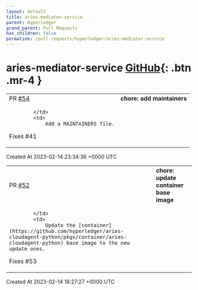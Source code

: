 ```yaml
---
layout: default
title: aries-mediator-service
parent: Hyperledger
grand_parent: Pull Requests
has_children: false
permalink: /pull-requests/hyperledger/aries-mediator-service
---
```


# aries-mediator-service <span class="fs-3 right-align">[GitHub](https://github.com/hyperledger/aries-mediator-service){: .btn .mr-4 }</span>


<div>
    <table>
        <tr>
            <td>
                PR <a href="https://github.com/hyperledger/aries-mediator-service/pull/54" class=".btn">#54</a>
            </td>
            <td>
                <b>
                    chore: add maintainers
                </b>
            </td>
        </tr>
        <tr>
            <td>
                
            </td>
            <td>
                Add a MAINTAINERS file.

Fixes #41
            </td>
        </tr>
    </table>
    <div class="right-align">
        Created At 2023-02-14 23:34:36 +0000 UTC
    </div>
</div>

<div>
    <table>
        <tr>
            <td>
                PR <a href="https://github.com/hyperledger/aries-mediator-service/pull/52" class=".btn">#52</a>
            </td>
            <td>
                <b>
                    chore: update container base image
                </b>
            </td>
        </tr>
        <tr>
            <td>
                
            </td>
            <td>
                Update the [container](https://github.com/hyperledger/aries-cloudagent-python/pkgs/container/aries-cloudagent-python) base image to the new update ones.

Fixes #53
            </td>
        </tr>
    </table>
    <div class="right-align">
        Created At 2023-02-14 18:27:27 +0000 UTC
    </div>
</div>

